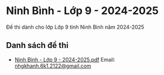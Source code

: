 # Ninh Bình - Lớp 9 - 2024-2025

Đề thi dành cho lớp Lớp 9 tỉnh Ninh Bình năm 2024-2025

## Danh sách đề thi

- [Ninh Bình - Lớp 9 - 2024-2025.pdf](Ninh%20Bình%20-%20Lớp%209%20-%202024-2025.pdf)
Email: nhgkhanh.6k1.2122@gmail.com

